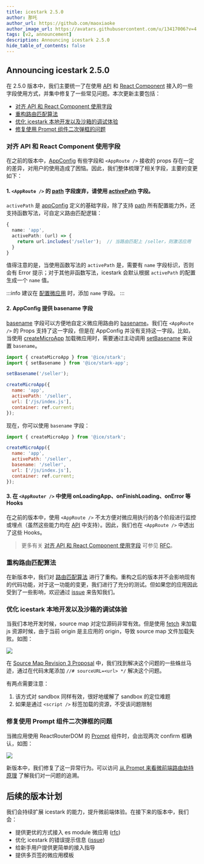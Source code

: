 ```yaml
---
title: icestark 2.5.0
author: 那吒
author_url: https://github.com/maoxiaoke
author_image_url: https://avatars.githubusercontent.com/u/13417006?v=4
tags: [v2, announcement]
description: Announcing icestark 2.5.0
hide_table_of_contents: false
---
```


## Announcing icestark 2.5.0

在 2.5.0 版本中，我们主要统一了在使用 [API](/docs/api/ice-stark#核心-api) 和 [React Component](/docs/api/ice-stark#react-%E7%BB%84%E4%BB%B6) 接入的一些字段使用方式，并集中修复了一些常见问题。本次更新主要包括：

+ [对齐 API 和 React Component 使用字段](#对齐-api-和-react-component-使用字段)
+ [重构路由匹配算法](#重构路由匹配算法)
+ [优化 icestark 本地开发以及沙箱的调试体验](#优化-icestark-本地开发以及沙箱的调试体验)
+ [修复使用 Prompt 组件二次弹框的问题](#修复使用-prompt-组件二次弹框的问题)

<!--truncate-->

### 对齐 API 和 React Component 使用字段

在之前的版本中，[AppConfig](/docs/api/ice-stark#appconfig) 有些字段和 `<AppRoute />` 接收的 props 存在一定的差异，对用户的使用造成了困恼。因此，我们整体梳理了相关字段，主要的变更如下：

#### 1. `<AppRoute />` 的 [path](/docs/api/ice-stark#path) 字段废弃，请使用 [activePath](/docs/api/ice-stark#activepath) 字段。

`activePath` 是 [appConfig](/docs/api/ice-stark#appconfig) 定义的基础字段，除了支持 [path](docs/api/ice-stark#path) 所有配置能力外，还支持函数写法，可自定义路由匹配逻辑：

```ts
{
  name: 'app',
  activePath: (url) => {
    return url.includes('/seller');  // 当路由匹配上 /seller，则激活应用
  }
}
```

值得注意的是，当使用函数写法的 `activePath` 是，需要有 `name` 字段标识，否则会有 Error 提示；对于其他非函数写法，icestark 会默认根据 `activePath` 的配置生成一个 `name` 值。

:::info
建议在 [配置微应用](/docs/api/ice-stark#appconfig) 时，添加 `name` 字段。
:::

#### 2. AppConfig 提供 basename 字段

[basename](/docs/api/ice-stark#basename) 字段可以方便地自定义微应用路由的 [basename](https://reactrouter.com/web/api/BrowserRouter/basename-string)。我们在 `<AppRoute />` 的 Props 支持了这一字段，但是在 AppConfig 并没有支持这一字段。比如，当使用 [createMicroApp](/docs/api/ice-stark#createmicroapp) 加载微应用时，需要通过主动调用 [setBasename](/docs/api/ice-stark-app#getbasename) 来设置 `basename`。

```js
import { createMicroApp } from '@ice/stark';
import { setBasename } from '@ice/stark-app';

setBasename('/seller');

createMicroApp({
  name: 'app',
  activePath: '/seller',
  url: ['/js/index.js'],
  container: ref.current;
});
```

现在，你可以使用 `basename` 字段：

```js
import { createMicroApp } from '@ice/stark';

createMicroApp({
  name: 'app',
  activePath: '/seller',
  basename: '/seller',
  url: ['/js/index.js'],
  container: ref.current;
});
```

#### 3. 在 `<AppRouter />` 中使用 onLoadingApp、onFinishLoading、onError 等 Hooks

在之前的版本中，使用 `<AppRoute />` 不太方便对微应用执行的各个阶段进行监控或埋点（虽然这些能力均在 [API](docs/api/ice-stark#start) 中支持）。因此，我们也在 `<AppRoute />` 中透出了这些 Hooks。

> 更多有关 [对齐 API 和 React Component 使用字段](#对齐-api-和-react-component-使用字段) 可参见 [RFC](https://github.com/ice-lab/icestark/issues/299)。


### 重构路由匹配算法

在新版本中，我们对 [路由匹配算法](https://github.com/ice-lab/icestark/blob/release/2.5.0/src/util/checkActive.ts) 进行了重构。重构之后的版本并不会影响现有的代码功能，对于这一功能的变更，我们进行了充分的测试。但如果您的应用因此受到了一些影响，欢迎通过 [issue](https://github.com/ice-lab/icestark/issues) 来告知我们。

### 优化 icestark 本地开发以及沙箱的调试体验

当我们本地开发时候，source map 对定位源码非常有效。但是使用 [fetch](http://localhost:3000/docs/api/ice-stark/#loadscriptmode) 来加载 js 资源时候，由于当前 origin 是主应用的 origin，导致 source map 文件加载失败。如图：

![](https://img.alicdn.com/imgextra/i3/O1CN01Fzwbb31LpQb0uqoHy_!!6000000001348-0-tps-2996-396.jpg)

在 [Source Map Revision 3 Proposal](https://docs.google.com/document/u/0/d/1U1RGAehQwRypUTovF1KRlpiOFze0b-_2gc6fAH0KY0k/mobilebasic) 中，我们找到解决这个问题的一些蛛丝马迹，通过在代码末尾添加 `//# sourceURL=<url> */` 解决这个问题。

有两点需要注意：

1. 该方式对 sandbox 同样有效，很好地缓解了 sandbox 的定位难题
2. 如果是通过 `<script />` 标签加载的资源，不受该问题限制

### 修复使用 Prompt 组件二次弹框的问题

当微应用使用 ReactRouterDOM 的 [Prompt](https://reactrouter.com/ice-stark/api/Prompt) 组件时，会出现两次 confirm 框确认，如图：

![](https://img.alicdn.com/imgextra/i2/O1CN01LRBZex1KyIeJBcoOP_!!6000000001232-1-tps-1694-546.gif)

新版本中，我们修复了这一异常行为。可以访问 [从 Prompt 来看微前端路由劫持原理](https://zhuanlan.zhihu.com/p/394624654) 了解我们对一问题的追溯。


## 后续的版本计划

我们会持续扩展 icestark 的能力，提升微前端体验。在接下来的版本中，我们会：

+ 提供更优的方式接入 es module 微应用 ([rfc](https://github.com/ice-lab/icestark/issues/346))
+ 优化 icestark 的错误提示信息 ([issue](https://github.com/ice-lab/icestark/issues/308))
+ 给新手用户提供更简单的接入指导
+ 提供多页签的微应用模板

